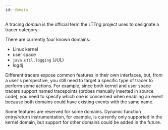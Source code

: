 ```yaml
---
id: domain
---
```


A tracing _domain_ is the official term the LTTng project uses to
designate a tracer category.

There are currently four known domains:

  * Linux kernel
  * user space
  * `java.util.logging` (JUL)
  * log4j

Different tracers expose common features in their own interfaces, but,
from a user's perspective, you still need to target a specific type of
tracer to perform some actions. For example, since both kernel and user
space tracers support named tracepoints (probes manually inserted in
source code), you need to specify which one is concerned when enabling
an event because both domains could have existing events with the same
name.

Some features are reserved for some domains. Dynamic function entry/return
instrumentation, for example, is currently only supported in the kernel
domain, but support for other domains could be added in the future.
